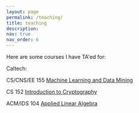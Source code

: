 ```yaml
---
layout: page
permalink: /teaching/
title: teaching
description:
nav: true
nav_order: 6
---
```

Here are some courses I have TA'ed for:

Caltech:

CS/CNS/EE 155 [Machine Learning and Data Mining](https://sites.google.com/view/2023cs155/home)

CS 152 [Introduction to Cryptography](http://users.cms.caltech.edu/~vidick/teaching/cs152_Fall22)

ACM/IDS 104 [Applied Linear Algebra](https://www.cms.caltech.edu/academics/courses/acmids-104)
